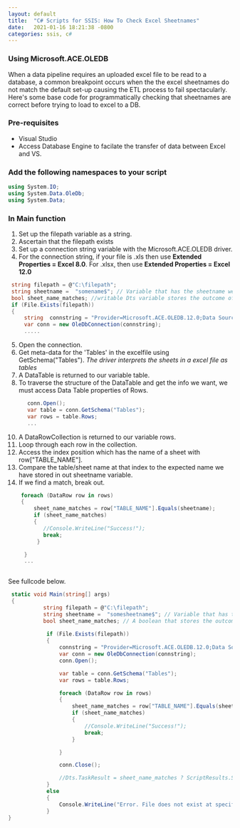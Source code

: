 ```yaml
---
layout: default
title:  "C# Scripts for SSIS: How To Check Excel Sheetnames"
date:   2021-01-16 18:21:38 -0800
categories: ssis, c#
---
```



### Using Microsoft.ACE.OLEDB
When a data pipeline requires an uploaded excel file to be read to a database, a common breakpoint occurs when the the excel sheetnames do not match the default set-up causing the ETL process to 
fail spectacularly. Here's some  base code for programmatically checking that sheetnames are correct before trying to load to excel to a DB. 

<!--more-->


### Pre-requisites
- Visual Studio
- Access Database Engine to facilate the transfer of data between Excel and VS. 


### Add the following namespaces to your script
```C#
using System.IO;
using System.Data.OleDb;
using System.Data;
```

### In Main function
1. Set up the filepath variable as a string. 
2. Ascertain that the filepath exists 
3. Set up a connection string variable with the Microsoft.ACE.OLEDB driver.
4. For the connection string, if your file is .xls then use **Extended Properties = Excel 8.0**. For .xlsx,  then use **Extended Properties = Excel 12.0**


```C#
 string filepath = @"C:\filepath";
 string sheetname =  "somename$"; // Variable that has the sheetname we going to compare against; usually you can grab thisfrom Script task Dts variables
 bool sheet_name_matches; //writable Dts variable stores the outcome of our check
 if (File.Exists(filepath))
 {
     string  connstring = "Provider=Microsoft.ACE.OLEDB.12.0;Data Source=" + filepath + ";Extended Properties=Excel 12.0";
     var conn = new OleDbConnection(connstring);
     .....
 ```
 
 
 5. Open the connection.
 6. Get meta-data for the 'Tables' in the excelfile using GetSchema("Tables"). *The driver interprets the sheets in a excel file as tables*
 7. A DataTable is returned to our variable table.
 8. To traverse the structure of the DataTable and get the info we want, we must access Data Table properties of Rows.
 
  
```C#
      conn.Open();
      var table = conn.GetSchema("Tables");
      var rows = table.Rows;  
      ...

```
10. A DataRowCollection is returned to our variable rows.
11. Loop through each row in the collection.
12. Access the index position which has the name of a sheet with row["TABLE_NAME"].
13. Compare the table/sheet name at that index to the expected name we have stored in out sheetname variable.
14. If we find a match, break out.

```C#
    foreach (DataRow row in rows)
    {
        sheet_name_matches = row["TABLE_NAME"].Equals(sheetname);
        if (sheet_name_matches)
        {
           //Console.WriteLine("Success!"); 
           break;
         }

     }
     ...
         
```

See fullcode below.


```C#
 static void Main(string[] args)
 {
           string filepath = @"C:\filepath";
           string sheetname =  "somesheetname$"; // Variable that has the sheetname we want to find; IRL, we can put this in a read only Dts variables
           bool sheet_name_matches; // A boolean that stores the outcome of our script. IRL, we can put this in a read/write Dts variable
           
            if (File.Exists(filepath))
            {               
                connstring = "Provider=Microsoft.ACE.OLEDB.12.0;Data Source=" + filepath + ";Extended Properties=Excel 12.0";
                var conn = new OleDbConnection(connstring);
                conn.Open();             

                var table = conn.GetSchema("Tables");
                var rows = table.Rows;

                foreach (DataRow row in rows)
                {
                    sheet_name_matches = row["TABLE_NAME"].Equals(sheetname);
                    if (sheet_name_matches)
                    {
                        //Console.WriteLine("Success!"); 
                        break;
                    }

                }

                conn.Close();

                //Dts.TaskResult = sheet_name_matches ? ScriptResults.Success   : ScriptResults.Failure
            }
            else
            {
                Console.WriteLine("Error. File does not exist at specified path");
            }
}
 

```



 
 
